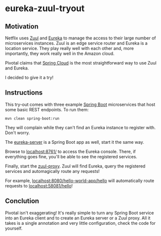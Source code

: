 # eureka-zuul-tryout

## Motivation

Netflix uses [Zuul](https://github.com/Netflix/zuul) and [Eureka](https://github.com/Netflix/eureka) to manage the access to their large number of microservices instances. Zuul is an edge service router and Eureka is a location service. They play really well with each other and, more importantly, they work really well in the Amazon cloud.

Pivotal claims that [Spring Cloud](http://projects.spring.io/spring-cloud/) is the most straightforward way to use Zuul and Eureka.

I decided to give it a try!

## Instructions

This try-out comes with three example [Spring Boot](http://projects.spring.io/spring-boot/) microservices that host some basic REST endpoints. To run them:

	mvn clean spring-boot:run

They will complain while they can't find an Eureka instance to register with. Don't worry.

The [eureka-server](https://github.com/armeniopinto/eureka-zuul-tryout/tree/master/eureka-server) is a Spring Boot app as well, start it the same way.

Browse to [localhost:8761/](http://localhost:8761/) to access the Eureka console. There, if everything goes fine, you'll be able to see the registered services.

Finally, start the [zuul-proxy](https://github.com/armeniopinto/eureka-zuul-tryout/tree/master/zuul-proxy). Zuul will find Eureka, query the registered services and automagically route any requests!

For example, [localhost:8080/hello-world-app/hello](http://localhost:8080/hello-world-app/hello) will automatically route requests to [localhost:58081/hello](http://localhost:58081/hello)!

## Conclution

Pivotal isn't exaggerating! It's really simple to turn any Spring Boot service into an Eureka client and to create an Eureka server or a Zuul proxy. All it takes is a single annotation and very little configuration, check the code for yourself.

